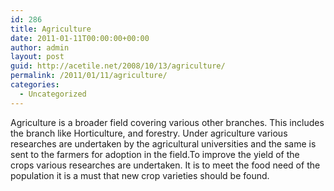 ```yaml
---
id: 286
title: Agriculture
date: 2011-01-11T00:00:00+00:00
author: admin
layout: post
guid: http://acetile.net/2008/10/13/agriculture/
permalink: /2011/01/11/agriculture/
categories:
  - Uncategorized
---
```

Agriculture is a broader field covering various other branches. This includes the branch like Horticulture, and forestry. Under agriculture various researches are undertaken by the agricultural universities and the same is sent to the farmers for adoption in the field.To improve the yield of the crops various researches are undertaken. It is to meet the food need of the population it is a must that new crop varieties should be found.